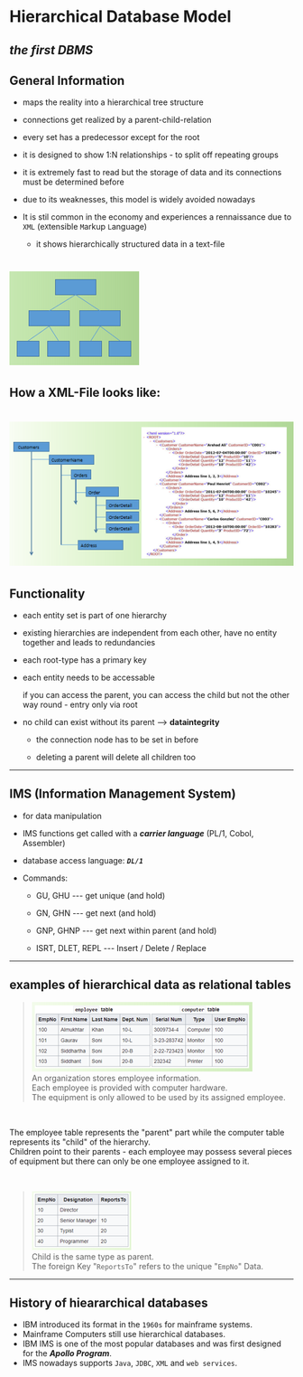 # Hierarchical Database Model
*the first DBMS*
------
## General Information
+ maps the reality into a hierarchical tree structure
+ connections get realized by a parent-child-relation
+ every set has a predecessor except for the root
+ it is designed to show 1:N relationships - to split off repeating groups
+ it is extremely fast to read but the storage of data and its connections must be determined before
+ due to its weaknesses, this model is widely avoided nowadays
+ It is stil common in the economy and experiences a rennaissance due to ``XML`` (e``X``tensible ``M``arkup ``L``anguage)

  + it shows hierarchically structured data in a text-file

![alt text](hierarchicalDBM.png "Hierarchical Database Model")
======
## How a XML-File looks like:
![alt text](XMLstructure.png "XML Structure")
======
## Functionality
+ each entity set is part of one hierarchy
+ existing hierarchies are independent from each other, have no entity together and leads to redundancies
+ each root-type has a primary key
+ each entity needs to be accessable

   if you can access the parent, you can access the child but not the other way round - entry only via root

+ no child can exist without its parent --> **dataintegrity**

  + the connection node has to be set in before
   
  + deleting a parent will delete all children too

------
## IMS (Information Management System)
+ for data manipulation
+ IMS functions get called with a __*carrier language*__ (PL/1, Cobol, Assembler)
+ database access language: __*``DL/1``*__
+ Commands:

  + GU, GHU --- get unique (and hold)

  + GN, GHN --- get next (and hold)

  + GNP, GHNP --- get next within parent (and hold)

  + ISRT, DLET, REPL --- Insert / Delete / Replace

------
## examples of hierarchical data as relational tables

> ![alt text](relation_employee_equipment.png "Employee uses Equipment") <br>
> An organization stores employee information. <br>
> Each employee is provided with computer hardware. <br>
> The equipment is only allowed to be used by its assigned employee.

<br>

The employee table represents the "parent" part while the computer table represents its "child" of the hierarchy. <br>
Children point to their parents - each employee may possess several pieces of equipment but there can only be one employee assigned to it.

<br>

> ![alt text](employee_reportsTo.png "Employee reports to Employee") <br>
> Child is the same type as parent. <br>
> The foreign Key "``ReportsTo``" refers to the unique "``EmpNo``" Data.

------
## History of hieararchical databases
+ IBM introduced its format in the ``1960s`` for mainframe systems.
+ Mainframe Computers still use hierarchical databases.
+ IBM IMS is one of the most popular databases and was first designed for the __*Apollo Program*__.
+ IMS nowadays supports ``Java``, ``JDBC``, ``XML`` and ``web services``.